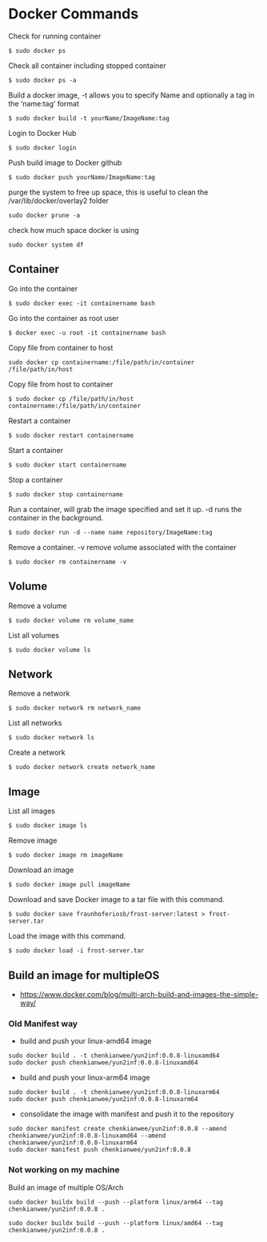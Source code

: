 # Docker Commands

Check for running container
```
$ sudo docker ps
```
Check all container including stopped container
```
$ sudo docker ps -a
```
Build a docker image, -t allows you to specify Name and optionally a tag in the ‘name:tag’ format
```
$ sudo docker build -t yourName/ImageName:tag
```
Login to Docker Hub
```
$ sudo docker login
```
Push build image to Docker github
```
$ sudo docker push yourName/ImageName:tag
```
purge the system to free up space, this is useful to clean the /var/lib/docker/overlay2 folder
```
sudo docker prune -a 
```
check how much space docker is using
```
sudo docker system df
```
## Container
Go into the container
```
$ sudo docker exec -it containername bash
```
Go into the container as root user
```
$ docker exec -u root -it containername bash
```
Copy file from container to host
```
sudo docker cp containername:/file/path/in/container /file/path/in/host
```
Copy file from host to container
```
$ sudo docker cp /file/path/in/host containername:/file/path/in/container
```
Restart a container
```
$ sudo docker restart containername
```
Start a container
```
$ sudo docker start containername
```
Stop a container
```
$ sudo docker stop containername
```
Run a container, will grab the image specified and set it up. -d runs the container in the background.
```
$ sudo docker run -d --name name repository/ImageName:tag
```
Remove a container. -v remove volume associated with the container
```
$ sudo docker rm containername -v
```

## Volume
Remove a volume
```
$ sudo docker volume rm volume_name
```
List all volumes
```
$ sudo docker volume ls
```

## Network
Remove a network
```
$ sudo docker network rm network_name
```
List all networks
```
$ sudo docker network ls
```
Create a network
```
$ sudo docker network create network_name
```

## Image
List all images
```
$ sudo docker image ls
```
Remove image
```
$ sudo docker image rm imageName
```
Download an image
```
$ sudo docker image pull imageName
```
Download and save Docker image to a tar file with this command.
```
$ sudo docker save fraunhoferiosb/frost-server:latest > frost-server.tar
```
Load the image with this command.
```
$ sudo docker load -i frost-server.tar
```
## Build an image for multipleOS
- https://www.docker.com/blog/multi-arch-build-and-images-the-simple-way/

### Old Manifest way
- build and push your linux-amd64 image
```
sudo docker build . -t chenkianwee/yun2inf:0.0.8-linuxamd64
sudo docker push chenkianwee/yun2inf:0.0.8-linuxamd64
```

- build and push your linux-arm64 image
```
sudo docker build . -t chenkianwee/yun2inf:0.0.8-linuxarm64
sudo docker push chenkianwee/yun2inf:0.0.8-linuxarm64
```

- consolidate the image with manifest and push it to the repository
```
sudo docker manifest create chenkianwee/yun2inf:0.0.8 --amend chenkianwee/yun2inf:0.0.8-linuxamd64 --amend chenkianwee/yun2inf:0.0.8-linuxarm64
sudo docker manifest push chenkianwee/yun2inf:0.0.8
```

### Not working on my machine
Build an image of multiple OS/Arch
```
sudo docker buildx build --push --platform linux/arm64 --tag chenkianwee/yun2inf:0.0.8 .

sudo docker buildx build --push --platform linux/amd64 --tag chenkianwee/yun2inf:0.0.8 .
```
